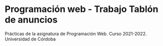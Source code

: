 # Programación web - Trabajo Tablón de anuncios
Prácticas de la asignatura de Programación Web. Curso 2021-2022. Universidad de Córdoba

